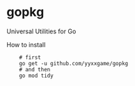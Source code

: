 # gopkg

Universal Utilities for Go

How to install
```shell
    # first
    go get -u github.com/yyxxgame/gopkg
    # and then
    go mod tidy
```